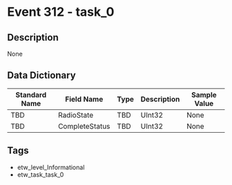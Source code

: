 # Event 312 - task_0

## Description
None

## Data Dictionary
|Standard Name|Field Name|Type|Description|Sample Value|
|---|---|---|---|---|
|TBD|RadioState|TBD|UInt32|None|None|
|TBD|CompleteStatus|TBD|UInt32|None|None|

## Tags
* etw_level_Informational
* etw_task_task_0